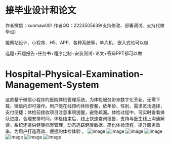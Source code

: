 # 接毕业设计和论文
作者微信：xunmaw001  作者QQ：2223505639(支持修改、部署调试、支持代做毕设)

接网站设计、小程序、H5、APP、各种系统等，单片机、嵌入式也可以做

选题+开题报告+任务书+程序定制+安装测试+论文+答辩PPT都可以做
# Hospital-Physical-Examination-Management-System
这款基于微信小程序的医院体检管理系统，为体检服务带来数字化革新。无需下载，微信内即可操作。用户能在线预约体检套餐，依年龄、性别、需求灵活选择，支付便捷；体检前接收项目注意事项提醒，避免疏漏。体检过程中，可实时查看排队进度，合理安排时间。体检结束后，线上快速查询报告，支持与医生线上沟通解读。系统还提供健康档案管理，动态追踪健康数据。简化体检流程，提升服务效率，为用户打造高效、便捷的体检体验 。 
![image](https://github.com/user-attachments/assets/c2dafa06-e3cb-4735-a4ed-b13a7d6e9820)
![image](https://github.com/user-attachments/assets/6f0b1db4-7644-4e9b-b42b-e1a01266dd7c)
![image](https://github.com/user-attachments/assets/6974f041-7afd-4745-8282-c86228ce1718)
![image](https://github.com/user-attachments/assets/e3dda104-efbc-4975-a522-6f8040eb4290)
![image](https://github.com/user-attachments/assets/43211b58-1c98-4fda-92b1-af42fe9220c3)
![image](https://github.com/user-attachments/assets/47a62fd7-85f9-438a-aaf9-47b276e7903e)
![image](https://github.com/user-attachments/assets/3a6dfcc1-275f-4d57-9555-9607eedbced7)
